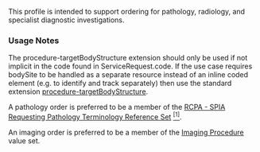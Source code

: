 This profile is intended to support ordering for pathology, radiology, and specialist diagnostic investigations.

### Usage Notes
The procedure-targetBodyStructure extension should only be used if not implicit in the code found in ServiceRequest.code. If the use case requires bodySite to be handled as a separate resource instead of an inline coded element (e.g. to identify and track separately) then use the standard extension [procedure-targetBodyStructure](http://hl7.org/fhir/R4/extension-procedure-targetbodystructure.html). 

A pathology order is preferred to be a member of the [RCPA - SPIA Requesting Pathology Terminology Reference Set](https://www.rcpa.edu.au/fhir/ValueSet/spia-requesting-refset-3) [<sup>[1]</sup>](https://www.healthterminologies.gov.au/integration/R4/fhir/ValueSet/spia-requesting-refset-3). 

An imaging order is preferred to be a member of the [Imaging Procedure](https://healthterminologies.gov.au/fhir/ValueSet/imaging-procedure-1) value set.
